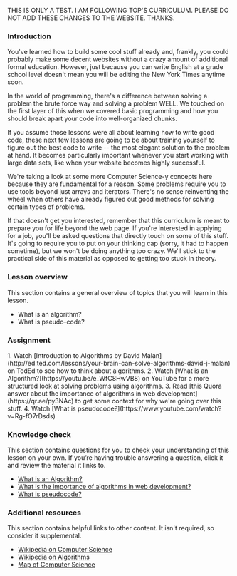 THIS IS ONLY A TEST. I AM FOLLOWING TOP'S CURRICULUM. PLEASE DO NOT ADD THESE CHANGES TO THE WEBSITE. THANKS.

### Introduction

You've learned how to build some cool stuff already and, frankly, you could probably make some decent websites without a crazy amount of additional formal education. However, just because you can write English at a grade school level doesn't mean you will be editing the New York Times anytime soon.

In the world of programming, there's a difference between solving a problem the brute force way and solving a problem WELL. We touched on the first layer of this when we covered basic programming and how you should break apart your code into well-organized chunks.  

If you assume those lessons were all about learning how to write good code, these next few lessons are going to be about training yourself to figure out the best code to write -- the most elegant solution to the problem at hand.  It becomes particularly important whenever you start working with large data sets, like when your website becomes highly successful.

We're taking a look at some more Computer Science-y concepts here because they are fundamental for a reason. Some problems require you to use tools beyond just arrays and iterators. There's no sense reinventing the wheel when others have already figured out good methods for solving certain types of problems.

If that doesn't get you interested, remember that this curriculum is meant to prepare you for life beyond the web page. If you're interested in applying for a job, you'll be asked questions that directly touch on some of this stuff.  It's going to require you to put on your thinking cap (sorry, it had to happen sometime), but we won't be doing anything too crazy. We'll stick to the practical side of this material as opposed to getting too stuck in theory.

### Lesson overview

This section contains a general overview of topics that you will learn in this lesson.

-  What is an algorithm?
-  What is pseudo-code?

### Assignment

<div class="lesson-content__panel" markdown="1">
  1. Watch [Introduction to Algorithms by David Malan](http://ed.ted.com/lessons/your-brain-can-solve-algorithms-david-j-malan) on TedEd to see how to think about algorithms.
  2. Watch [What is an Algorithm?](https://youtu.be/e_WfC8HwVB8) on YouTube for a more structured look at solving problems using algorithms.
  3. Read [this Quora answer about the importance of algorithms in web development](https://qr.ae/py3NAc) to get some context for why we're going over this stuff.
  4. Watch [What is pseudocode?](https://www.youtube.com/watch?v=Rg-fO7rDsds)
</div>

### Knowledge check

This section contains questions for you to check your understanding of this lesson on your own. If you’re having trouble answering a question, click it and review the material it links to.

- [What is an Algorithm?](https://youtu.be/e_WfC8HwVB8)
- [What is the importance of algorithms in web development?](https://qr.ae/py3NAc)
- [What is pseudocode?](https://www.youtube.com/watch?v=Rg-fO7rDsds)

### Additional resources

This section contains helpful links to other content. It isn't required, so consider it supplemental.

- [Wikipedia on Computer Science](http://en.wikipedia.org/wiki/Computer_science)
- [Wikipedia on Algorithms](http://en.wikipedia.org/wiki/Algorithm)
- [Map of Computer Science](https://youtu.be/SzJ46YA_RaA)

